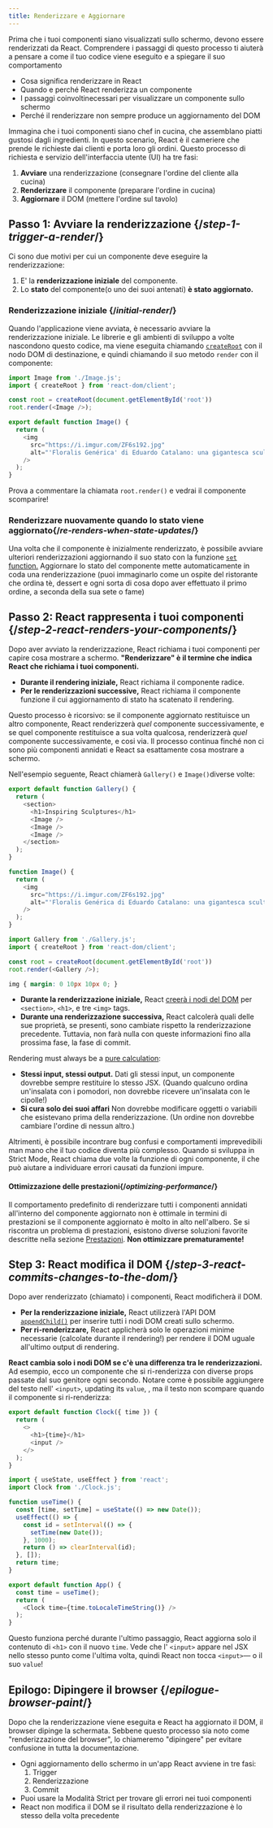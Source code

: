 ```yaml
---
title: Renderizzare e Aggiornare
---
```


<Intro>

Prima che i tuoi componenti siano visualizzati sullo schermo, devono essere renderizzati da React. Comprendere i passaggi di questo processo ti aiuterà a pensare a come il tuo codice viene eseguito e a spiegare il suo comportamento

</Intro>

<YouWillLearn>

* Cosa significa renderizzare in React
* Quando e perché React renderizza un componente
* I passaggi coinvoltinecessari per visualizzare un componente sullo schermo
* Perché il renderizzare non sempre produce un aggiornamento del DOM

</YouWillLearn>

Immagina che i tuoi componenti siano chef in cucina, che assemblano piatti gustosi dagli ingredienti. In questo scenario, React è il cameriere che prende le richieste dai clienti e porta loro gli ordini. Questo processo di richiesta e servizio dell'interfaccia utente (UI) ha tre fasi:

1. **Avviare** una renderizzazione (consegnare l'ordine del cliente alla cucina)
2. **Renderizzare** il componente (preparare l'ordine in cucina)
3. **Aggiornare** il DOM (mettere l'ordine sul tavolo)

<IllustrationBlock sequential>
  <Illustration caption="Trigger" alt="React as a server in a restaurant, fetching orders from the users and delivering them to the Component Kitchen." src="/images/docs/illustrations/i_render-and-commit1.png" />
  <Illustration caption="Render" alt="The Card Chef gives React a fresh Card component." src="/images/docs/illustrations/i_render-and-commit2.png" />
  <Illustration caption="Commit" alt="React delivers the Card to the user at their table." src="/images/docs/illustrations/i_render-and-commit3.png" />
</IllustrationBlock>

## Passo 1: Avviare la renderizzazione {/*step-1-trigger-a-render*/}

Ci sono due motivi per cui un componente deve eseguire la renderizzazione:

1. E' la **renderizzazione iniziale** del componente.
2. Lo **stato** del componente(o uno dei suoi antenati) **è stato aggiornato.**

### Renderizzazione iniziale {/*initial-render*/}

Quando l'applicazione viene avviata, è necessario avviare la renderizzazione iniziale. Le librerie e gli ambienti di sviluppo a volte nascondono questo codice, ma viene eseguita chiamando  [`createRoot`](/reference/react-dom/client/createRoot) con il nodo DOM di destinazione, e quindi chiamando il suo metodo `render` con il componente:

<Sandpack>

```js index.js active
import Image from './Image.js';
import { createRoot } from 'react-dom/client';

const root = createRoot(document.getElementById('root'))
root.render(<Image />);
```

```js Image.js
export default function Image() {
  return (
    <img
      src="https://i.imgur.com/ZF6s192.jpg"
      alt="'Floralis Genérica' di Eduardo Catalano: una gigantesca scultura floreale metallica con petali riflettenti."
    />
  );
}
```

</Sandpack>

Prova a commentare la chiamata `root.render()` e vedrai il componente scomparire!

### Renderizzare nuovamente quando lo stato viene aggiornato{/*re-renders-when-state-updates*/}

Una volta che il componente è inizialmente renderizzato, è possibile avviare ulteriori renderizzazioni aggiornando il suo stato con la funzione [`set` function.](/reference/react/useState#setstate) Aggiornare lo stato del componente mette automaticamente in coda una renderizzazione (puoi immaginarlo come un ospite del ristorante che ordina tè, dessert e ogni sorta di cosa dopo aver effettuato il primo ordine, a seconda della sua sete o fame)

<IllustrationBlock sequential>
  <Illustration caption="State update..." alt="React as a server in a restaurant, serving a Card UI to the user, represented as a patron with a cursor for their head. They patron expresses they want a pink card, not a black one!" src="/images/docs/illustrations/i_rerender1.png" />
  <Illustration caption="...triggers..." alt="React returns to the Component Kitchen and tells the Card Chef they need a pink Card." src="/images/docs/illustrations/i_rerender2.png" />
  <Illustration caption="...render!" alt="The Card Chef gives React the pink Card." src="/images/docs/illustrations/i_rerender3.png" />
</IllustrationBlock>

## Passo 2: React rappresenta i tuoi componenti {/*step-2-react-renders-your-components*/}

Dopo aver avviato la renderizzazione, React richiama i tuoi componenti per capire cosa mostrare a schermo. **"Renderizzare"  è il termine che indica React che richiama i tuoi componenti.**

* **Durante il rendering iniziale,** React richiama il componente radice.
* **Per le renderizzazioni successive,** React richiama il componente funzione il cui aggiornamento di stato ha scatenato il rendering.

Questo processo è ricorsivo: se il componente aggiornato restituisce un altro componente, React renderizzerà _quel_ componente successivamente, e se quel componente restituisce a sua volta qualcosa, renderizzerà _quel_ componente successivamente, e cosi via. Il processo continua finché non ci sono più componenti annidati e React sa esattamente cosa mostrare a schermo.

Nell'esempio seguente, React chiamerà `Gallery()` e  `Image()`diverse volte:

<Sandpack>

```js Gallery.js active
export default function Gallery() {
  return (
    <section>
      <h1>Inspiring Sculptures</h1>
      <Image />
      <Image />
      <Image />
    </section>
  );
}

function Image() {
  return (
    <img
      src="https://i.imgur.com/ZF6s192.jpg"
      alt="'Floralis Genérica di Eduardo Catalano: una gigantesca scultura di fiori metallici con petali riflettenti"
    />
  );
}
```

```js index.js
import Gallery from './Gallery.js';
import { createRoot } from 'react-dom/client';

const root = createRoot(document.getElementById('root'))
root.render(<Gallery />);
```

```css
img { margin: 0 10px 10px 0; }
```

</Sandpack>

* **Durante la renderizzazione iniziale,** React [creerà i nodi del DOM](https://developer.mozilla.org/docs/Web/API/Document/createElement) per `<section>`, `<h1>`, e tre `<img>` tags. 
* **Durante una renderizzazione successiva,** React calcolerà quali delle sue proprietà, se presenti, sono cambiate rispetto la renderizzazione precedente. Tuttavia, non farà nulla con queste informazioni fino alla prossima fase, la fase di commit.

<Pitfall>

Rendering must always be a [pure calculation](/learn/keeping-components-pure):

* **Stessi input, stessi output.** Dati gli stessi input, un componente dovrebbe sempre restituire lo stesso JSX. (Quando qualcuno ordina un'insalata con i pomodori, non dovrebbe ricevere un'insalata con le cipolle!)
* **Si cura solo dei suoi affari** Non dovrebbe modificare oggetti o variabili che esistevano prima della renderizzazione. (Un ordine non dovrebbe cambiare l'ordine di nessun altro.)

Altrimenti, è possibile incontrare bug confusi e comportamenti imprevedibili man mano che il tuo codice diventa più complesso.  Quando si sviluppa in Strict Mode, React chiama due volte la funzione di ogni componente, il che può aiutare a individuare errori causati da funzioni impure.

</Pitfall>

<DeepDive>

#### Ottimizzazione delle prestazioni{/*optimizing-performance*/}

Il comportamento predefinito di renderizzare tutti i componenti annidati all'interno del componente aggiornato non è ottimale in termini di prestazioni se il componente aggiornato è molto in alto nell'albero. Se si riscontra un problema di prestazioni, esistono diverse soluzioni favorite descritte nella sezione [Prestazioni](https://reactjs.org/docs/optimizing-performance.html). **Non ottimizzare prematuramente!**

</DeepDive>

## Step 3: React modifica il DOM  {/*step-3-react-commits-changes-to-the-dom*/}

Dopo aver renderizzato (chiamato) i componenti, React modificherà il DOM.

* **Per la renderizzazione iniziale,** React utilizzerà l'API DOM [`appendChild()`](https://developer.mozilla.org/docs/Web/API/Node/appendChild) per inserire tutti i nodi DOM creati sullo schermo.
* **Per ri-renderizzare,** React applicherà solo le operazioni minime necessarie (calcolate durante il rendering!) per rendere il DOM uguale all'ultimo output di rendering.

**React cambia solo i nodi DOM se c'è una differenza tra le renderizzazioni.** Ad esempio, ecco un componente che si ri-renderizza con diverse props passate dal suo genitore ogni secondo. Notare come è possibile aggiungere del testo nell' `<input>`, updating its `value`, , ma il testo non scompare quando il componente si ri-renderizza:

<Sandpack>

```js Clock.js active
export default function Clock({ time }) {
  return (
    <>
      <h1>{time}</h1>
      <input />
    </>
  );
}
```

```js App.js hidden
import { useState, useEffect } from 'react';
import Clock from './Clock.js';

function useTime() {
  const [time, setTime] = useState(() => new Date());
  useEffect(() => {
    const id = setInterval(() => {
      setTime(new Date());
    }, 1000);
    return () => clearInterval(id);
  }, []);
  return time;
}

export default function App() {
  const time = useTime();
  return (
    <Clock time={time.toLocaleTimeString()} />
  );
}
```

</Sandpack>

Questo funziona perché durante l'ultimo passaggio, React aggiorna solo il contenuto di `<h1>` con il nuovo `time`. Vede che l' `<input>` appare nel JSX nello stesso punto come l'ultima volta, quindi React non tocca `<input>`— o il suo `value`!
## Epilogo: Dipingere il browser {/*epilogue-browser-paint*/}

Dopo che la renderizzazione viene eseguita e React ha aggiornato il DOM, il browser dipinge la schermata. Sebbene questo processo sia noto come "renderizzazione del browser", lo chiameremo "dipingere" per evitare confusione in tutta la documentazione.

<Illustration alt="Un browser che dipinge l'immagine 'still life with card element'." src="/images/docs/illustrations/i_browser-paint.png" />

<Recap>

* Ogni aggiornamento dello schermo in un'app React avviene in tre fasi:
  1. Trigger
  2. Renderizzazione
  3. Commit
* Puoi usare la Modalità Strict per trovare gli errori nei tuoi componenti
* React non modifica il DOM se il risultato della renderizzazione è lo stesso della volta precedente

</Recap>

